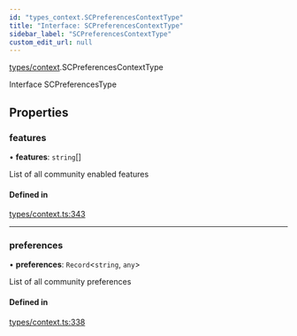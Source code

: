 ```yaml
---
id: "types_context.SCPreferencesContextType"
title: "Interface: SCPreferencesContextType"
sidebar_label: "SCPreferencesContextType"
custom_edit_url: null
---
```


[types/context](../modules/types_context).SCPreferencesContextType

Interface SCPreferencesType

## Properties

### features

• **features**: `string`[]

List of all community enabled features

#### Defined in

[types/context.ts:343](https://github.com/selfcommunity/community-ui/blob/7f26f69/packages/sc-core/src/types/context.ts#L343)

___

### preferences

• **preferences**: `Record`<`string`, `any`\>

List of all community preferences

#### Defined in

[types/context.ts:338](https://github.com/selfcommunity/community-ui/blob/7f26f69/packages/sc-core/src/types/context.ts#L338)
